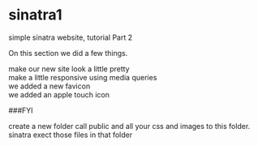 sinatra1
========

simple sinatra website, tutorial Part 2

On this section we did a few things.

make our new site look a little pretty  
make a little responsive using media queries  
we added a new favicon  
we added an apple touch icon  

###FYI

create a new folder call public and all your css and images to this folder.  
sinatra exect those files in that folder
